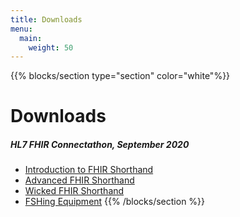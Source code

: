 ```yaml
---
title: Downloads
menu:
  main:
    weight: 50
---
```


{{% blocks/section type="section" color="white"%}}
# Downloads
##### HL7 FHIR Connectathon, September 2020
* <a href="sept-2020-fsh-tutorial-part-1.pptx">Introduction to FHIR Shorthand</a>
* <a href="sept-2020-fsh-tutorial-part-2.pptx">Advanced FHIR Shorthand</a>
* <a href="sept-2020-fsh-tutorial-part-3.pptx">Wicked FHIR Shorthand</a>
* <a href="sept-2020-fshing-equipment.pptx">FSHing Equipment</a>
{{% /blocks/section %}}



